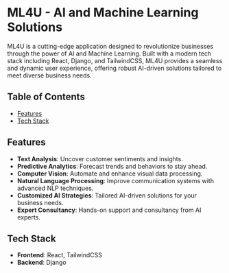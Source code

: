 # ML4U - AI and Machine Learning Solutions

ML4U is a cutting-edge application designed to revolutionize businesses through the power of AI and Machine Learning. Built with a modern tech stack including React, Django, and TailwindCSS, ML4U provides a seamless and dynamic user experience, offering robust AI-driven solutions tailored to meet diverse business needs.

## Table of Contents
- [Features](#features)
- [Tech Stack](#tech-stack)

## Features
- **Text Analysis**: Uncover customer sentiments and insights.
- **Predictive Analytics**: Forecast trends and behaviors to stay ahead.
- **Computer Vision**: Automate and enhance visual data processing.
- **Natural Language Processing**: Improve communication systems with advanced NLP techniques.
- **Customized AI Strategies**: Tailored AI-driven solutions for your business needs.
- **Expert Consultancy**: Hands-on support and consultancy from AI experts.

## Tech Stack
- **Frontend**: React, TailwindCSS
- **Backend**: Django
